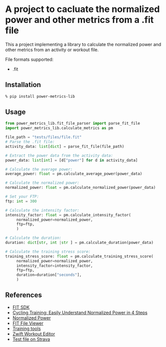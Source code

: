 # A project to cacluate the normalized power and other metrics from a .fit file

This a project implementing a library to calculate the normalized power and other metrics from an activity or workout file.

File formats supported:

- .fit

## Installation

```zsh
% pip install power-metrics-lib
```

## Usage

```python
from power_metrics_lib.fit_file_parser import parse_fit_file
import power_metrics_lib.calculate_metrics as pm

file_path = "tests/files/file.fit"
# Parse the .fit file:
activity_data: list[dict] = parse_fit_file(file_path)

# Extract the power data from the activity data:
power_data: list[int] = [d["power"] for d in activity_data]

# Calculate the average power:
average_power: float = pm.calculate_average_power(power_data)

# Calculate the normalized power:
normalized_power: float = pm.calculate_normalized_power(power_data)

# Set your FTP:
ftp: int = 300

# Calculate the intensity factor:
intensity_factor: float = pm.calculate_intensity_factor(
     normalized_power=normalized_power,
     ftp=ftp,
     )

# Calculate the duration:
duration: dict[str, int |str ] = pm.calculate_duration(power_data)

# Calculate the training stress score:
training_stress_score: float = pm.calculate_training_stress_score(
     normalized_power=normalized_power,
     intensity_factor=intensity_factor,
     ftp=ftp,
     duration=duration["seconds"],
     )
```

## References

- [FIT SDK](https://www.thisisant.com/resources/fit/)
- [Cycling Training: Easily Understand Normalized Power in 4 Steps](https://jaylocycling.com/easily-understand-cycling-normalized-power/)
- [Normalized Power](https://www.trainingpeaks.com/blog/normalized-power/)
- [FIT File Viewer](https://www.fitfileviewer.com/)
- [Training tools](https://www.mapmytracks.com/tools/tss-calculator)
- [Zwift Workout Editor](https://www.zwiftworkout.com/)
- [Test file on Strava](https://www.strava.com/activities/12868899187)
